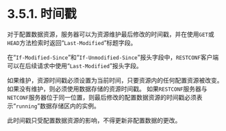 # 3.5.1. 时间戳

对于配置数据资源，服务器可以为资源维护最后修改的时间戳，并在使用`GET`或`HEAD`方法检索时返回“`Last-Modified`”标题字段。

在“`If-Modified-Since`”和“`If-Unmodified-Since`”报头字段中，`RESTCONF`客户端可以在后续请求中使用“`Last-Modified`”报头字段。

如果维护，资源时间戳必须设置为当前时间，只要资源内的任何配置资源被改变。 如果没有维护，则必须使用数据存储的资源时间戳。 如果`RESTCONF`服务器与`NETCONF`服务器位于同一位置，则最后修改的配置数据资源的时间戳必须表示“`running`”数据存储区内的实例。

此时间戳只受配置数据资源的影响，不得更新非配置数据的更改。

